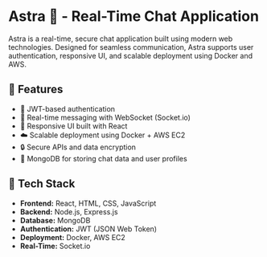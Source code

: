 # Astra 🚀 - Real-Time Chat Application
 
Astra is a real-time, secure chat application built using modern web technologies. Designed for seamless communication, Astra supports user authentication, responsive UI, and scalable deployment using Docker and AWS. 
  
## 🌟 Features
  
- 🔐 JWT-based authentication 
- 💬 Real-time messaging with WebSocket (Socket.io)
- 🎨 Responsive UI built with React
- ☁️ Scalable deployment using Docker + AWS EC2 
- 🔒 Secure APIs and data encryption
- 🧩 MongoDB for storing chat data and user profiles

## 🚀 Tech Stack

- **Frontend:** React, HTML, CSS, JavaScript
- **Backend:** Node.js, Express.js
- **Database:** MongoDB
- **Authentication:** JWT (JSON Web Token)
- **Deployment:** Docker, AWS EC2
- **Real-Time:** Socket.io


